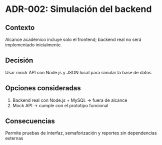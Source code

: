 # ADR-002: Simulación del backend


## Contexto
Alcance académico incluye solo el frontend; backend real no será implementado inicialmente.


## Decisión
Usar mock API con Node.js y JSON local para simular la base de datos


## Opciones consideradas
1. Backend real con Node.js + MySQL → fuera de alcance
2. Mock API → cumple con el prototipo funcional


## Consecuencias
Permite pruebas de interfaz, semaforización y reportes sin dependencias externas